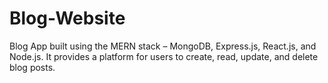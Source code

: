 # Blog-Website
Blog App built using the MERN stack – MongoDB, Express.js, React.js, and Node.js. It provides a platform for users to create, read, update, and delete blog posts.
